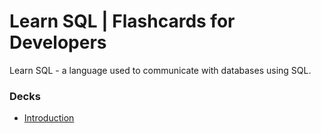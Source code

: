 # Learn SQL | Flashcards for Developers

Learn SQL - a language used to communicate with databases using SQL.

### Decks

- [Introduction](introduction.md)

